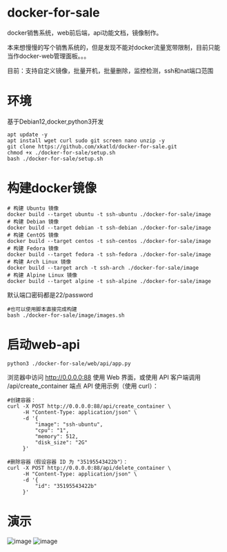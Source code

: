 # docker-for-sale
docker销售系统，web前后端，api功能文档，镜像制作。

本来想慢慢的写个销售系统的，但是发现不能对docker流量宽带限制，目前只能当作docker-web管理面板。。。

目前：支持自定义镜像，批量开机，批量删除，监控检测，ssh和nat端口范围
# 环境
基于Debian12,docker,python3开发
```shell
apt update -y
apt install wget curl sudo git screen nano unzip -y
git clone https://github.com/xkatld/docker-for-sale.git
chmod +x ./docker-for-sale/setup.sh
bash ./docker-for-sale/setup.sh
```
# 构建docker镜像
```shell
# 构建 Ubuntu 镜像
docker build --target ubuntu -t ssh-ubuntu ./docker-for-sale/image
# 构建 Debian 镜像
docker build --target debian -t ssh-debian ./docker-for-sale/image
# 构建 CentOS 镜像
docker build --target centos -t ssh-centos ./docker-for-sale/image
# 构建 Fedora 镜像
docker build --target fedora -t ssh-fedora ./docker-for-sale/image
# 构建 Arch Linux 镜像
docker build --target arch -t ssh-arch ./docker-for-sale/image
# 构建 Alpine Linux 镜像
docker build --target alpine -t ssh-alpine ./docker-for-sale/image
```
默认端口密码都是22/password

```
#也可以使用脚本直接完成构建
bash ./docker-for-sale/image/images.sh
```

# 启动web-api
```
python3 ./docker-for-sale/web/api/app.py
```
浏览器中访问 http://0.0.0.0:88 使用 Web 界面，或使用 API 客户端调用 /api/create_container 端点
API 使用示例（使用 curl）：
```
#创建容器：
curl -X POST http://0.0.0.0:88/api/create_container \
     -H "Content-Type: application/json" \
     -d '{
         "image": "ssh-ubuntu",
         "cpu": "1",
         "memory": 512,
         "disk_size": "2G"
     }'

#删除容器（假设容器 ID 为 "35195543422b"）：
curl -X POST http://0.0.0.0:88/api/delete_container \
     -H "Content-Type: application/json" \
     -d '{
         "id": "35195543422b"
     }'
```
# 演示
![image](https://github.com/user-attachments/assets/d3333955-90f9-4dfb-b8bd-d73722af9064)
![image](https://github.com/user-attachments/assets/d738457a-2269-4b3e-b9d4-681b4493164e)
